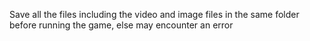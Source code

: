 Save all the files including the video and image files in the same folder before running the game, else may encounter an error
